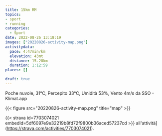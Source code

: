```yaml
---
title: 15km RM
topics:
- sport
- running
categories:
  - Sport
date: 2022-08-26 13:18:19
images: ["20220826-activity-map.png"]
activitydata:
  pace: 4:47min/km
  elevation: 43mt
  distance: 15.28km
  duration: 1:12:59
places: []

draft: true
---
```


Poche nuvole, 31°C, Percepito 33°C, Umidità 53%, Vento 4m/s da SSO - Klimat.app

<!--more-->




{{< figure src="20220826-activity-map.png" title="map" >}}


{{< strava id=7703074021 embedId=5df6097e9e32219b8fd72f9800b36aced57237cd >}} all'attività](https://strava.com/activities/7703074021).
